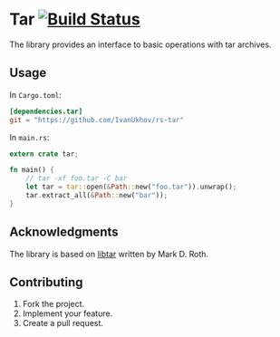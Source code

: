 # Tar [![Build Status][travis-svg]][travis-url]

The library provides an interface to basic operations with tar archives.

## Usage

In `Cargo.toml`:

```toml
[dependencies.tar]
git = "https://github.com/IvanUkhov/rs-tar"
```

In `main.rs`:

```rust
extern crate tar;

fn main() {
    // tar -xf foo.tar -C bar
    let tar = tar::open(&Path::new("foo.tar")).unwrap();
    tar.extract_all(&Path::new("bar"));
}
```

## Acknowledgments

The library is based on [libtar][1] written by Mark D. Roth.

## Contributing

1. Fork the project.
2. Implement your feature.
3. Create a pull request.

[1]: http://www.feep.net/libtar/

[travis-svg]: https://travis-ci.org/IvanUkhov/rs-tar.svg?branch=master
[travis-url]: https://travis-ci.org/IvanUkhov/rs-tar
